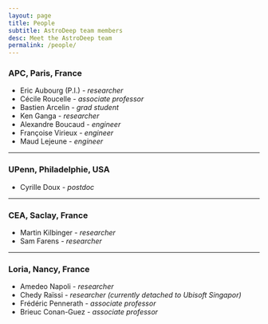 ```yaml
---
layout: page
title: People
subtitle: AstroDeep team members
desc: Meet the AstroDeep team
permalink: /people/
---
```


### APC, Paris, France

- Eric Aubourg (P.I.) - _researcher_
- Cécile Roucelle - _associate professor_
- Bastien Arcelin - _grad student_
- Ken Ganga - _researcher_
- Alexandre Boucaud - _engineer_
- Françoise Virieux - _engineer_
- Maud Lejeune - _engineer_

---

### UPenn, Philadelphie, USA

- Cyrille Doux - _postdoc_

---

### CEA, Saclay, France

- Martin Kilbinger - _researcher_
- Sam Farens - _researcher_

---

### Loria, Nancy, France

- Amedeo Napoli - _researcher_
- Chedy Raïssi - _researcher (currently detached to Ubisoft Singapor)_
- Frédéric Pennerath - _associate professor_ 
- Brieuc Conan-Guez - _associate professor_
